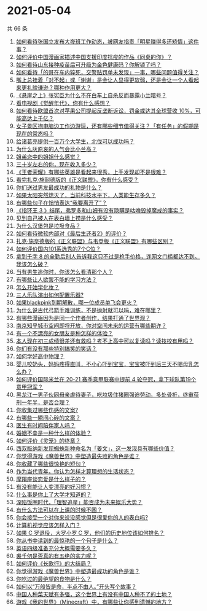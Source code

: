 # 2021-05-04

共 66 条

<!-- BEGIN -->
<!-- 最后更新时间 Tue May 04 2021 03:09:03 GMT+0800 (China Standard Time) -->

1. [如何看待张国立发布大夜班工作动态，被网友指责「明星赚得多还矫情」这件事？](https://www.zhihu.com/question/457625710)
2. [如何评价中国漫画家描述中国支援印度抗疫的作品《同桌的你》？](https://www.zhihu.com/question/457620550)
3. [如何看待山东接种疫苗后可升级为金色健康码？你解锁了吗？](https://www.zhihu.com/question/457670626)
4. [如何看待「的哥在车内猝死，交警贴罚单未发现」一事，哪些问题值得关注？](https://www.zhihu.com/question/457613358)
5. [嘴上总挂着「对不起」或「谢谢」是会让人显得更软弱，还是会让一个人看起来更礼貌谦逊？哪种作用更大？](https://www.zhihu.com/question/25052958)
6. [《悬崖之上》张宪臣为什么不在白车上自杀反而暴露小兰暗号？](https://www.zhihu.com/question/457341025)
7. [看电视剧《觉醒年代》，你有什么感想？](https://www.zhihu.com/question/450120675)
8. [如何看待欧盟首次对苹果公司提起反垄断诉讼，罚金或达其全球营收
   10%，可能高达上千亿？](https://www.zhihu.com/question/457427264)
9. [女子景区抱电脑边工作边游玩，还有哪些细节值得关注？「有任务」的假期是现在的常态吗？](https://www.zhihu.com/question/457540899)
10. [给诸葛亮提供一百万个大学生，北伐可以成功吗？](https://www.zhihu.com/question/443277138)
11. [为什么灰原哀的人气会比小兰高？](https://www.zhihu.com/question/382637152)
12. [姐弟恋中的姐姐什么感觉？](https://www.zhihu.com/question/451689518)
13. [三十岁左右的你，现在收入多少？](https://www.zhihu.com/question/310923691)
14. [《王者荣耀》有哪些英雄是看起来很秀，上手发现却不是很难？](https://www.zhihu.com/question/456199987)
15. [看完扎克·施耐德版的《正义联盟》，你有什么感受？](https://www.zhihu.com/question/450085688)
16. [你们送过男友最成功的礼物是什么？](https://www.zhihu.com/question/25865753)
17. [如果太阳突然熄灭了，当前科技水平下，人类能生存多久？](https://www.zhihu.com/question/399868816)
18. [有哪些句子在悄悄表达“我要离开了”？](https://www.zhihu.com/question/440637432)
19. [《指环王 3
    》结尾，弗罗多和山姆有没有隐瞒是咕噜毁掉魔戒的事实？](https://www.zhihu.com/question/457495969)
20. [见到自己被人在表白墙上捞是什么感受？](https://www.zhihu.com/question/426184407)
21. [为什么汉堡包是垃圾食品？](https://www.zhihu.com/question/382868803)
22. [如何看待微软内部对《最后生还者2》的评价？](https://www.zhihu.com/question/457639452)
23. [扎克·施奈德版的《正义联盟》与韦登版《正义联盟》有哪些区别？](https://www.zhihu.com/question/449872864)
24. [如何评价国内101系选秀的7个C位？](https://www.zhihu.com/question/456871781)
25. [拿到千字 8
    的全勤后别人告诉我这只不过是枪手价格，连网文门槛都达不到。我该怎么破？](https://www.zhihu.com/question/457647042)
26. [当有男生追你时，你该怎么看清那个人？](https://www.zhihu.com/question/342163331)
27. [有哪些让人欲罢不能的学习方法？](https://www.zhihu.com/question/30178891)
28. [怎么开始学化妆？](https://www.zhihu.com/question/302940225)
29. [三人乐队演出如何配置乐器?](https://www.zhihu.com/question/453577415)
30. [如果blackpink到期解散，哪一位成员单飞会更火？](https://www.zhihu.com/question/455213754)
31. [为什么说古代弓箭手难训练，不是抛射就可以吗，难在哪里？](https://www.zhihu.com/question/349584247)
32. [有哪些漫画因为是同一个作者创作，结果打通了世界观？](https://www.zhihu.com/question/437451134)
33. [南京知乎城市空间即将开放，你对空间未来的运营有哪些期许？](https://www.zhihu.com/question/455930944)
34. [有一个不漂亮的女朋友是种怎样的体验？](https://www.zhihu.com/question/27433657)
35. [本人现在初三成绩很差还有救吗？考不上高中可以复读吗？读技校有用吗？](https://www.zhihu.com/question/456260758)
36. [你们有没有那些特别搞笑的笑话？](https://www.zhihu.com/question/454205391)
37. [如何学好高中物理？](https://www.zhihu.com/question/19812276)
38. [婴儿咬奶头，妈妈疼得直叫，不小心吓到宝宝，宝宝被吓到后三天不喝母乳怎么办？](https://www.zhihu.com/question/455850698)
39. [如何评价国际米兰在 20-21 赛季意甲联赛中提前 4
    轮夺冠，拿下球队第19个意甲冠军？](https://www.zhihu.com/question/457596626)
40. [黑龙江一男子伙同母亲虐待妻子，吃垃圾住猪圈强迫劳动，多处骨折，终审获刑一年半，是否合理？](https://www.zhihu.com/question/457256890)
41. [你收集过哪些伤感的文案?](https://www.zhihu.com/question/450594854)
42. [有哪些一瞬间心碎的文案？](https://www.zhihu.com/question/446133693)
43. [医生有时间陪伴家人吗？](https://www.zhihu.com/question/307677298)
44. [婚姻不幸是一种什么样的体验？](https://www.zhihu.com/question/267571755)
45. [如何评价《灵笼》的终章？](https://www.zhihu.com/question/457072944)
46. [西双版纳新发现蜘蛛新种命名为「姜文」，这一发现具有哪些价值？](https://www.zhihu.com/question/457371552)
47. [你觉得游戏《魔兽世界》中塑造最失败的角色是谁？](https://www.zhihu.com/question/456498770)
48. [你收藏了哪些很惊艳的短句？](https://www.zhihu.com/question/456852823)
49. [作为当代青年，你认为怎样才算理想的生活状态？](https://www.zhihu.com/question/457149501)
50. [摩羯座谈恋爱是什么样子的？](https://www.zhihu.com/question/452356824)
51. [有没有能让人变漂亮的好习惯？](https://www.zhihu.com/question/423969924)
52. [什么事是你上了大学才知道的？](https://www.zhihu.com/question/406491354)
53. [深陷饭圈时代，「理智追星」能否成为未来娱乐大势？](https://www.zhihu.com/question/456813274)
54. [有什么方法可以在上课的时候不困？](https://www.zhihu.com/question/453132101)
55. [你会接受一个对你来说没感觉但是很爱你的人的表白吗?](https://www.zhihu.com/question/456895806)
56. [计算机视觉应该怎样入门？](https://www.zhihu.com/question/23902574)
57. [如果 C 罗退役，大罗小罗 C 罗，他们的历史地位该如何排名？](https://www.zhihu.com/question/384740207)
58. [你从书中读到的最惊艳的一个句子是什么？](https://www.zhihu.com/question/456541633)
59. [英语四级准备充分大概需要多久？](https://www.zhihu.com/question/293706213)
60. [裘千仞是否真的有五绝的实力呢？](https://www.zhihu.com/question/457477701)
61. [如何评价《长歌行》的大结局？](https://www.zhihu.com/question/457677705)
62. [你觉得游戏《魔兽世界》中塑造最成功的角色是谁？](https://www.zhihu.com/question/456497443)
63. [你吃过的最绝望的食物是什么？](https://www.zhihu.com/question/266593795)
64. [如何以“万般皆是命，半点不由人。”开头写个故事？](https://www.zhihu.com/question/446397308)
65. [中国人种菜天赋有多强，这个世界上有没有中国人种不了的土地？](https://www.zhihu.com/question/457311138)
66. [游戏《我的世界》（Minecraft）中，有哪些让你感到遗憾的地方？](https://www.zhihu.com/question/451353111)

<!-- END -->

